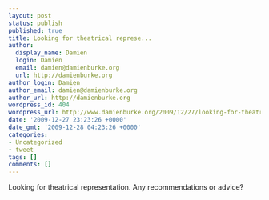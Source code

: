 ```yaml
---
layout: post
status: publish
published: true
title: Looking for theatrical represe...
author:
  display_name: Damien
  login: Damien
  email: damien@damienburke.org
  url: http://damienburke.org
author_login: Damien
author_email: damien@damienburke.org
author_url: http://damienburke.org
wordpress_id: 404
wordpress_url: http://www.damienburke.org/2009/12/27/looking-for-theatrical-represe/
date: '2009-12-27 23:23:26 +0000'
date_gmt: '2009-12-28 04:23:26 +0000'
categories:
- Uncategorized
- tweet
tags: []
comments: []
---
```

<p>Looking for theatrical representation. Any recommendations or advice?</p>
